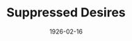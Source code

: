 ---
title: Suppressed Desires
date: 1926-02-16
closing_date:
layout: productions
playbill:
Theatre: Theatre Jacksonville
cast:
- Henrietta: Tracy L'Engle
- Mabel: Ola Emery
- Stephen Brewster: Ted Silber
crew:
- Director: Tracy L'Engle
- Lighting: Martha Race
- Stage Setting and props: June Ruggles
understudies:
orchestra:
---